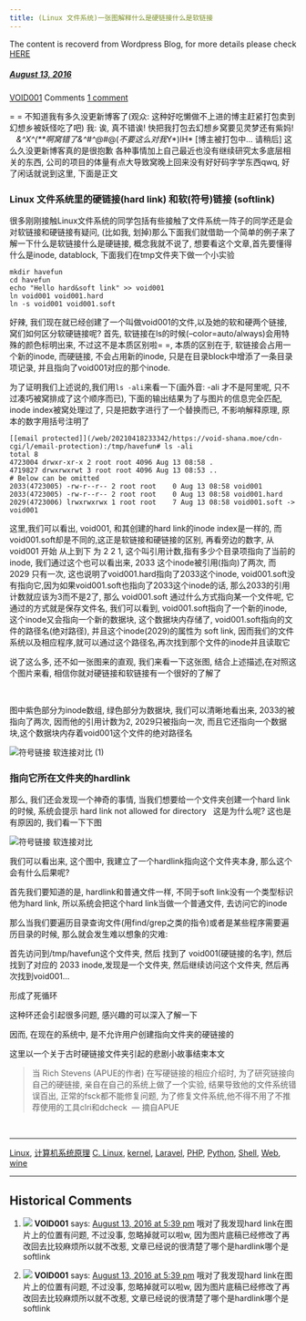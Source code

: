 ```yaml
---
title: (Linux 文件系统)一张图解释什么是硬链接什么是软链接
---
```

The content is recoverd from Wordpress Blog, for more details please check [HERE](recover-my-blog)



#####  [August 13, 2016](https://web.archive.org/web/20210418233342/https://void-shana.moe/linux/%e4%b8%80%e5%bc%a0%e5%9b%be%e8%a7%a3%e9%87%8a%e4%bb%80%e4%b9%88%e6%98%af%e7%a1%ac%e9%93%be%e6%8e%a5%e4%bb%80%e4%b9%88%e6%98%af%e8%bd%af%e9%93%be%e6%8e%a5.html "5:32 pm") 
[VOID001](https://web.archive.org/web/20210418233342/https://void-shana.moe/author/void001 "View all posts by VOID001") Comments  [1 comment](https://web.archive.org/web/20210418233342/https://void-shana.moe/linux/%e4%b8%80%e5%bc%a0%e5%9b%be%e8%a7%a3%e9%87%8a%e4%bb%80%e4%b9%88%e6%98%af%e7%a1%ac%e9%93%be%e6%8e%a5%e4%bb%80%e4%b9%88%e6%98%af%e8%bd%af%e9%93%be%e6%8e%a5.html#comments)





= = 不知道我有多久没更新博客了(观众: 这种好吃懒做不上进的博主赶紧打包卖到幻想乡被妖怪吃了吧) 我: 诶, 真不错诶! 快把我打包去幻想乡窝要见灵梦还有紫妈!    *&^X^(**啊窝错了&^#^@*#@(*不要这么对我*Y*)IH* [博主被打包中… 请稍后] 这么久没更新博客真的是很抱歉 各种事情加上自己最近也没有继续研究太多底层相关的东西, 公司的项目的体量有点大导致窝晚上回来没有好好码字学东西qwq, 好了闲话就说到这里, 下面是正文


### Linux 文件系统里的硬链接(hard link) 和软(符号)链接 (softlink)


很多刚刚接触Linux文件系统的同学包括有些接触了文件系统一阵子的同学还是会对软链接和硬链接有疑问, (比如我, 划掉)那么下面我们就借助一个简单的例子来了解一下什么是软链接什么是硬链接, 概念我就不说了, 想要看这个文章,首先要懂得什么是inode, datablock, 下面我们在tmp文件夹下做一个小实验



```
mkdir havefun
cd havefun
echo "Hello hard&soft link" >> void001
ln void001 void001.hard
ln -s void001 void001.soft
```

好辣, 我们现在就已经创建了一个叫做void001的文件,以及她的软和硬两个链接, 窝们如何区分软硬链接呢? 首先, 软链接在ls的时候(–color=auto/always)会用特殊的颜色标明出来, 不过这不是本质区别啦= =, 本质的区别在于, 软链接会占用一个新的inode, 而硬链接, 不会占用新的inode, 只是在目录block中增添了一条目录项记录, 并且指向了void001对应的那个inode.


为了证明我们上述说的,我们用`ls -ali`来看一下(画外音: -ali 才不是阿里呢, 只不过凑巧被窝排成了这个顺序而已), 下面的输出结果为了与图片的信息完全匹配, inode index被窝处理过了, 只是把数字进行了一个替换而已, 不影响解释原理, 原本的数字用括号注明了



```
[[email protected]](/web/20210418233342/https://void-shana.moe/cdn-cgi/l/email-protection):/tmp/havefun# ls -ali
total 8
4723004 drwxr-xr-x 2 root root 4096 Aug 13 08:58 .
4719827 drwxrwxrwt 3 root root 4096 Aug 13 08:53 ..
# Below can be omitted
2033(4723005) -rw-r--r-- 2 root root    0 Aug 13 08:58 void001
2033(4723005) -rw-r--r-- 2 root root    0 Aug 13 08:58 void001.hard
2029(4723006) lrwxrwxrwx 1 root root    7 Aug 13 08:58 void001.soft -> void001

```

这里,我们可以看出, void001, 和其创建的hard link的inode index是一样的, 而void001.soft却是不同的,这正是软链接和硬链接的区别, 再看旁边的数字, 从void001 开始 从上到下 为 2 2 1, 这个叫引用计数,指有多少个目录项指向了当前的inode, 我们通过这个也可以看出来, 2033 这个inode被引用(指向)了两次, 而 2029 只有一次, 这也说明了void001.hard指向了2033这个inode, void001.soft没有指向它,因为如果void001.soft也指向了2033这个inode的话, 那么2033的引用计数就应该为3而不是2了, 那么 void001.soft 通过什么方式指向某一个文件呢, 它通过的方式就是保存文件名, 我们可以看到, void001.soft指向了一个新的inode, 这个inode又会指向一个新的数据块, 这个数据块内存储了, void001.soft指向的文件的路径名(绝对路径), 并且这个inode(2029)的属性为 soft link, 因而我们的文件系统以及相应程序,就可以通过这个路径名,再次找到那个文件的inode并且读取它


说了这么多, 还不如一张图来的直观, 我们来看一下这张图, 结合上述描述,在对照这个图片来看, 相信你就对硬链接和软链接有一个很好的了解了


 


图中紫色部分为inode数组, 绿色部分为数据块, 我们可以清晰地看出来, 2033的被指向了两次, 因而他的引用计数为2, 2029只被指向一次, 而且它还指向一个数据块,这个数据块内存着void001这个文件的绝对路径名


![符号链接 软连接对比 (1)](https://web.archive.org/web/20210418233342im_/https://voidisprogramer.com/wp-content/uploads/2016/08/符号链接-软连接对比-1.jpeg)


### 指向它所在文件夹的hardlink


那么, 我们还会发现一个神奇的事情, 当我们想要给一个文件夹创建一个hard link的时候, 系统会提示 hard link not allowed for directory   这是为什么呢? 这也是有原因的, 我们看一下下图


![符号链接 软连接对比](https://web.archive.org/web/20210418233342im_/https://voidisprogramer.com/wp-content/uploads/2016/08/符号链接-软连接对比.jpeg)


我们可以看出来, 这个图中, 我建立了一个hardlink指向这个文件夹本身, 那么这个会有什么后果呢?


首先我们要知道的是, hardlink和普通文件一样, 不同于soft link没有一个类型标识他为hard link, 所以系统会把这个hard link当做一个普通文件, 去访问它的inode


那么当我们要遍历目录查询文件(用find/grep之类的指令)或者是某些程序需要遍历目录的时候, 那么就会发生难以想象的灾难:


首先访问到/tmp/havefun这个文件夹, 然后 找到了 void001(硬链接的名字), 然后找到了对应的 2033 inode,发现是一个文件夹, 然后继续访问这个文件夹, 然后再次找到void001…


形成了死循环


这种环还会引起很多问题, 感兴趣的可以深入了解一下


因而, 在现在的系统中, 是不允许用户创建指向文件夹的硬链接的


这里以一个关于古时硬链接文件夹引起的悲剧小故事结束本文



> 当 Rich Stevens (APUE的作者) 在写硬链接的相应介绍时, 为了研究链接向自己的硬链接, 亲自在自己的系统上做了一个实验, 结果导致他的文件系统错误百出, 正常的fsck都不能修复问题, 为了修复文件系统,他不得不用了不推荐使用的工具clri和dcheck  — 摘自APUE
> 
> 


 






---


[Linux](https://web.archive.org/web/20210418233342/https://void-shana.moe/category/linux), [计算机系统原理](https://web.archive.org/web/20210418233342/https://void-shana.moe/category/%e8%ae%a1%e7%ae%97%e6%9c%ba%e7%b3%bb%e7%bb%9f%e5%8e%9f%e7%90%86) [C. Linux](https://web.archive.org/web/20210418233342/https://void-shana.moe/tag/c-linux), [kernel](https://web.archive.org/web/20210418233342/https://void-shana.moe/tag/kernel), [Laravel](https://web.archive.org/web/20210418233342/https://void-shana.moe/tag/laravel), [PHP](https://web.archive.org/web/20210418233342/https://void-shana.moe/tag/php), [Python](https://web.archive.org/web/20210418233342/https://void-shana.moe/tag/python), [Shell](https://web.archive.org/web/20210418233342/https://void-shana.moe/tag/shell), [Web](https://web.archive.org/web/20210418233342/https://void-shana.moe/tag/web), [wine](https://web.archive.org/web/20210418233342/https://void-shana.moe/tag/wine) 






------------------------
## Historical Comments
1. ![](https://web.archive.org/web/20210418233342im_/https://secure.gravatar.com/avatar/5612f7d51961a8e49efb43a5e4cf18a6?s=50&d=identicon&r=g) **VOID001** says: 
[August 13, 2016 at 5:39 pm](https://web.archive.org/web/20210418233342/https://void-shana.moe/linux/%e4%b8%80%e5%bc%a0%e5%9b%be%e8%a7%a3%e9%87%8a%e4%bb%80%e4%b9%88%e6%98%af%e7%a1%ac%e9%93%be%e6%8e%a5%e4%bb%80%e4%b9%88%e6%98%af%e8%bd%af%e9%93%be%e6%8e%a5.html#comment-148)
哦对了我发现hard link在图片上的位置有问题, 不过没事, 忽略掉就可以啦w, 因为图片底稿已经修改了再改回去比较麻烦所以就不改惹, 文章已经说的很清楚了哪个是hardlink哪个是softlink


1. ![](https://web.archive.org/web/20210418233342im_/https://secure.gravatar.com/avatar/5612f7d51961a8e49efb43a5e4cf18a6?s=50&d=identicon&r=g) **VOID001** says: 
[August 13, 2016 at 5:39 pm](https://web.archive.org/web/20210418233342/https://void-shana.moe/linux/%e4%b8%80%e5%bc%a0%e5%9b%be%e8%a7%a3%e9%87%8a%e4%bb%80%e4%b9%88%e6%98%af%e7%a1%ac%e9%93%be%e6%8e%a5%e4%bb%80%e4%b9%88%e6%98%af%e8%bd%af%e9%93%be%e6%8e%a5.html#comment-148)
哦对了我发现hard link在图片上的位置有问题, 不过没事, 忽略掉就可以啦w, 因为图片底稿已经修改了再改回去比较麻烦所以就不改惹, 文章已经说的很清楚了哪个是hardlink哪个是softlink

            